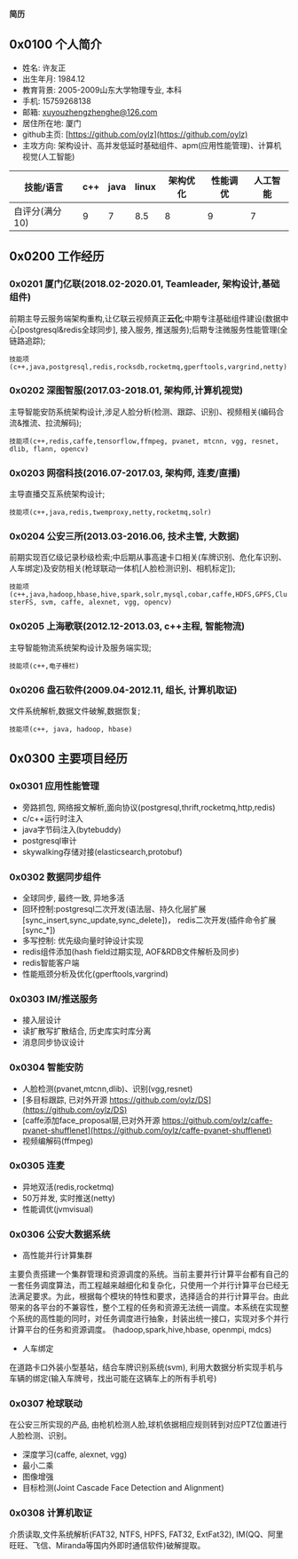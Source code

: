 **简历**
## 0x0100 个人简介

* 姓名: 许友正
* 出生年月: 1984.12
* 教育背景: 2005-2009山东大学物理专业, 本科
* 手机: 15759268138
* 邮箱: xuyouzhengzhenghe@126.com
* 居住所在地: 厦门
* github主页:  [https://github.com/oylz](https://github.com/oylz)
* 主攻方向: 架构设计、高并发低延时基础组件、apm(应用性能管理)、计算机视觉(人工智能)

技能/语言|c++|java|linux|架构优化|性能调优|人工智能
-|-|-|-|-|-|-
自评分(满分10)|9|7|8.5|8|9|7

## 0x0200 工作经历

### 0x0201 厦门亿联(2018.02-2020.01, Teamleader, 架构设计,基础组件)

   前期主导云服务端架构重构,让亿联云视频真正**云化**;中期专注基础组件建设\(数据中心\[postgresql&redis全球同步\], 接入服务, 推送服务\);后期专注微服务性能管理\(全链路追踪\);

   ```技能项(c++,java,postgresql,redis,rocksdb,rocketmq,gperftools,vargrind,netty)```

### 0x0202 深图智服(2017.03-2018.01, 架构师,计算机视觉)

   主导智能安防系统架构设计,涉足人脸分析\(检测、跟踪、识别\)、视频相关\(编码合流&推流、拉流解码\);

   ```技能项(c++,redis,caffe,tensorflow,ffmpeg, pvanet, mtcnn, vgg, resnet, dlib, flann, opencv)```

### 0x0203 网宿科技(2016.07-2017.03, 架构师, 连麦/直播)

   主导直播交互系统架构设计;

   ```技能项(c++,java,redis,twemproxy,netty,rocketmq,solr)```

### 0x0204 公安三所(2013.03-2016.06, 技术主管, 大数据)

   前期实现百亿级记录秒级检索;中后期从事高速卡口相关\(车牌识别、危化车识别、人车绑定\)及安防相关\(枪球联动一体机\[人脸检测识别、相机标定\]\);

   ```技能项(c++,java,hadoop,hbase,hive,spark,solr,mysql,cobar,caffe,HDFS,GPFS,ClusterFS, svm, caffe, alexnet, vgg, opencv)```

### 0x0205 上海歌联(2012.12-2013.03, c++主程, 智能物流)

   主导智能物流系统架构设计及服务端实现;

   ```技能项(c++,电子栅栏)```

### 0x0206 盘石软件(2009.04-2012.11, 组长, 计算机取证)

   文件系统解析,数据文件破解,数据恢复;

   ```技能项(c++, java, hadoop, hbase)```

## 0x0300 主要项目经历

### 0x0301 应用性能管理
* 旁路抓包, 网络报文解析,面向协议(postgresql,thrift,rocketmq,http,redis)
* c/c++运行时注入
* java字节码注入(bytebuddy)
* postgresql审计
* skywalking存储对接(elasticsearch,protobuf)

### 0x0302 数据同步组件
* 全球同步, 最终一致, 异地多活
* 回环控制:postgresql二次开发\(语法层、持久化层扩展\[sync_insert,sync_update,sync_delete\]\)， redis二次开发\(插件命令扩展\[sync_\*\]\)
* 多写控制: 优先级向量时钟设计实现
* redis组件添加\(hash field过期实现, AOF&RDB文件解析及同步\) 
* redis智能客户端
* 性能瓶颈分析及优化\(gperftools,vargrind\)

### 0x0303 IM/推送服务
* 接入层设计
* 读扩散写扩散结合, 历史库实时库分离
* 消息同步协议设计

### 0x0304 智能安防
* 人脸检测(pvanet,mtcnn,dlib)、识别(vgg,resnet)
* [多目标跟踪, 已对外开源 https://github.com/oylz/DS](https://github.com/oylz/DS)
* [caffe添加face_proposal层,已对外开源 https://github.com/oylz/caffe-pvanet-shufflenet](https://github.com/oylz/caffe-pvanet-shufflenet)
* 视频编解码(ffmpeg)

### 0x0305 连麦
* 异地双活(redis,rocketmq)
* 50万并发, 实时推送(netty)
* 性能调优(jvmvisual)

### 0x0306 公安大数据系统
* 高性能并行计算集群

主要负责搭建一个集群管理和资源调度的系统。当前主要并行计算平台都有自己的一套任务调度算法，而工程越来越细化和复杂化，只使用一个并行计算平台已经无法满足要求。为此，根据每个模块的特性和要求，选择适合的并行计算平台。由此带来的各平台的不兼容性，整个工程的任务和资源无法统一调度。本系统在实现整个系统的高性能的同时，对任务调度进行抽象，封装出统一接口，实现对多个并行计算平台的任务和资源调度。
(hadoop,spark,hive,hbase, openmpi, mdcs)


* 人车绑定

在道路卡口外装小型基站，结合车牌识别系统(svm), 利用大数据分析实现手机与车辆的绑定(输入车牌号，找出可能在这辆车上的所有手机号)


### 0x0307 枪球联动

在公安三所实现的产品, 由枪机检测人脸,球机依据相应规则转到对应PTZ位置进行人脸检测、识别。
* 深度学习(caffe, alexnet, vgg)
* 最小二乘
* 图像增强
* 目标检测(Joint Cascade Face Detection and Alignment)

### 0x0308 计算机取证

介质读取,文件系统解析(FAT32, NTFS, HPFS, FAT32, ExtFat32), IM(QQ、阿里旺旺、飞信、Miranda等国内外即时通信软件)破解提取。








